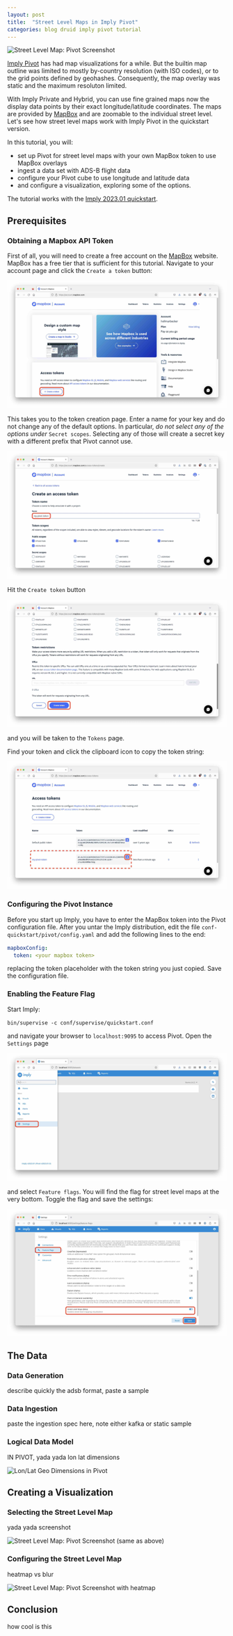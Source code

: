 ```yaml
---
layout: post
title:  "Street Level Maps in Imply Pivot"
categories: blog druid imply pivot tutorial
---
```


![Street Level Map: Pivot Screenshot](/assets/xxxx.jpg)

[Imply Pivot](https://docs.imply.io/latest/pivot-overview/) has had map visualizations for a while. But the builtin map outline was limited to mostly by-country resolution (with ISO codes), or to the grid points defined by geohashes. Consequently, the map overlay was static and the maximum resoluton limited.

With Imply Private and Hybrid, you can use fine grained maps now the display data points by their exact longitude/latitude coordinates. The maps are provided by [MapBox](https://www.mapbox.com/) and are zoomable to the individual street level. Let's see how street level maps work with Imply Pivot in the quickstart version.

In this tutorial, you will:

- set up Pivot for street level maps with your own MapBox token to use MapBox overlays
- ingest a data set with ADS-B flight data
- configure your Pivot cube to use longitude and latitude data
- and configure a visualization, exploring some of the options.

The tutorial works with the [Imply 2023.01 quickstart](https://docs.imply.io/latest/quickstart/#use-unmanaged-imply-enterprise).

## Prerequisites

### Obtaining a Mapbox API Token

First of all, you will need to create a free account on the [MapBox](https://www.mapbox.com/) website. MapBox has a free tier that is sufficient for this tutorial. Navigate to your account page and click the `Create a token` button:

![Mapbox API token page](/assets/2023-02-01-01-mapbox1.jpg)

This takes you to the token creation page. Enter a name for your key and do not change any of the default options. In particular, _do not select any of the options under_ `Secret scopes`. Selecting any of those will create a secret key with a different prefix that Pivot cannot use.

![Mapbox API token page](/assets/2023-02-01-02-mapbox2.jpg)

Hit the `Create token` button 

![Mapbox API token page](/assets/2023-02-01-03-mapbox3.jpg)

and you will be taken to the `Tokens` page.

Find your token and click the clipboard icon to copy the token string:

![Mapbox API token page](/assets/2023-02-01-04-mapbox4.jpg)

### Configuring the Pivot Instance

Before you start up Imply, you have to enter the MapBox token into the Pivot configuration file. After you untar the Imply distribution, edit the file `conf-quickstart/pivot/config.yaml` and add the following lines to the end:

```yaml
mapboxConfig:
  token: <your mapbox token>
```

replacing the token placeholder with the token string you just copied. Save the configuration file.

### Enabling the Feature Flag

Start Imply:

```
bin/supervise -c conf/supervise/quickstart.conf
```

and navigate your browser to `localhost:9095` to access Pivot. Open the `Settings` page

![Pivot Settings](/assets/2023-02-01-05-pivotcfg1.jpg)

and select `Feature flags`. You will find the flag for street level maps at the very bottom. Toggle the flag and save the settings:

![Pivot Settings for flag](/assets/2023-02-01-06-pivotcfg2.jpg)


## The Data

### Data Generation

describe quickly the adsb format, paste a sample

### Data Ingestion

paste the ingestion spec here, note either kafka or static sample

### Logical Data Model

IN PIVOT, yada yada lon lat dimensions

![Lon/Lat Geo Dimensions in Pivot](/assets/xxxx.jpg)

## Creating a Visualization

### Selecting the Street Level Map

yada yada screenshot

![Street Level Map: Pivot Screenshot (same as above)](/assets/xxxx.jpg)

### Configuring the Street Level Map

heatmap vs blur

![Street Level Map: Pivot Screenshot with heatmap](/assets/xxxx.jpg)

## Conclusion

how cool is this
